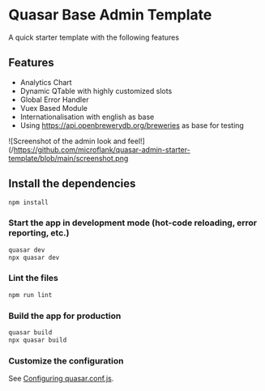 # Quasar Base Admin Template

A quick starter template with the following features
## Features
* Analytics Chart
* Dynamic QTable with highly customized slots
* Global Error Handler
* Vuex Based Module
* Internationalisation with english as base
* Using https://api.openbrewerydb.org/breweries as base for testing

![Screenshot of the admin look and feel!](/[https://github.com/microflank/quasar-admin-starter-template/blob/main/screenshot.png ](https://github.com/microflank/quasar-admin-starter-template/blob/main/screenshot.png "Front end admin Quasar Starter Template")

## Install the dependencies
```bash
npm install
```

### Start the app in development mode (hot-code reloading, error reporting, etc.)
```bash
quasar dev
npx quasar dev
```

### Lint the files
```bash
npm run lint
```

### Build the app for production
```bash
quasar build
npx quasar build
```

### Customize the configuration
See [Configuring quasar.conf.js](https://v1.quasar.dev/quasar-cli/quasar-conf-js).

